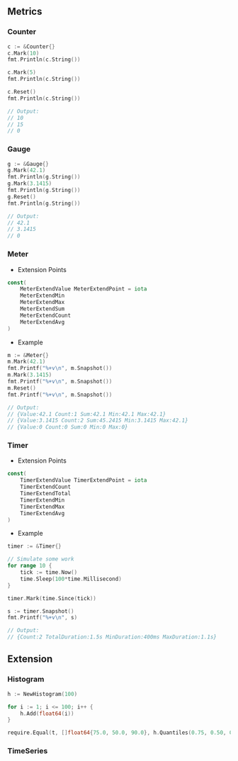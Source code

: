 
## Metrics

### Counter

```go
c := &Counter{}
c.Mark(10)
fmt.Println(c.String())

c.Mark(5)
fmt.Println(c.String())

c.Reset()
fmt.Println(c.String())

// Output:
// 10
// 15
// 0
```

### Gauge

```go
g := &Gauge{}
g.Mark(42.1)
fmt.Println(g.String())
g.Mark(3.1415)
fmt.Println(g.String())
g.Reset()
fmt.Println(g.String())

// Output:
// 42.1
// 3.1415
// 0
```

### Meter

- Extension Points

```go
const(
	MeterExtendValue MeterExtendPoint = iota
	MeterExtendMin
	MeterExtendMax
	MeterExtendSum
	MeterExtendCount
	MeterExtendAvg
)
```

- Example

```go
m := &Meter{}
m.Mark(42.1)
fmt.Printf("%+v\n", m.Snapshot())
m.Mark(3.1415)
fmt.Printf("%+v\n", m.Snapshot())
m.Reset()
fmt.Printf("%+v\n", m.Snapshot())

// Output:
// {Value:42.1 Count:1 Sum:42.1 Min:42.1 Max:42.1}
// {Value:3.1415 Count:2 Sum:45.2415 Min:3.1415 Max:42.1}
// {Value:0 Count:0 Sum:0 Min:0 Max:0}
```

### Timer

- Extension Points

```go
const(
	TimerExtendValue TimerExtendPoint = iota
	TimerExtendCount
	TimerExtendTotal
	TimerExtendMin
	TimerExtendMax
	TimerExtendAvg
)
```

- Example
```go
timer := &Timer{}

// Simulate some work
for range 10 {
    tick := time.Now()
    time.Sleep(100*time.Millisecond)
}

timer.Mark(time.Since(tick))

s := timer.Snapshot()
fmt.Printf("%+v\n", s)

// Output:
// {Count:2 TotalDuration:1.5s MinDuration:400ms MaxDuration:1.1s}
```

## Extension

### Histogram

```go
h := NewHistogram(100)

for i := 1; i <= 100; i++ {
    h.Add(float64(i))
}

require.Equal(t, []float64{75.0, 50.0, 90.0}, h.Quantiles(0.75, 0.50, 0.90))
```

### TimeSeries